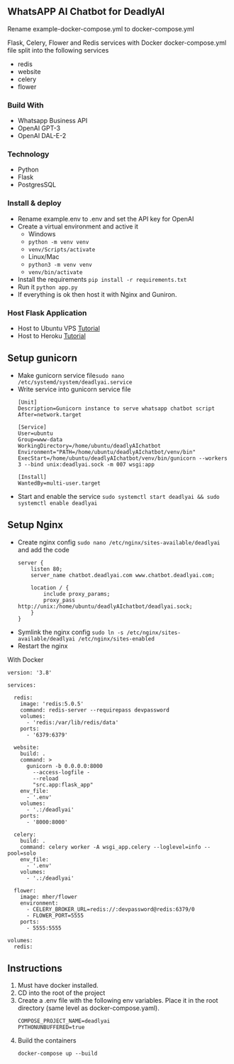 ## WhatsAPP AI Chatbot for DeadlyAI
Rename example-docker-compose.yml to docker-compose.yml


Flask, Celery, Flower and Redis services with Docker
docker-compose.yml file split into the following services
- redis
- website
- celery
- flower

### Build With
- Whatsapp Business API
- OpenAI GPT-3
- OpenAI DAL-E-2

### Technology 

* Python
* Flask
* PostgresSQL


### Install & deploy

- Rename example.env to .env and set the API key for OpenAI
- Create a virtual environment and active it
  - Windows
  - ```python -m venv venv```
  - ```venv/Scripts/activate```
  - Linux/Mac 
  - ```python3 -m venv venv```
  - ```venv/bin/activate```
- Install the requirements ```pip install -r requirements.txt```
- Run it ```python app.py```
- If everything is ok then host it with Nginx and Guniron.

### Host Flask Application
- Host to Ubuntu VPS [Tutorial](https://www.digitalocean.com/community/tutorials/how-to-serve-flask-applications-with-gunicorn-and-nginx-on-ubuntu-20-04)
- Host to Heroku [Tutorial](https://www.geeksforgeeks.org/deploy-python-flask-app-on-heroku/)



## Setup gunicorn

- Make gunicorn service file```sudo nano /etc/systemd/system/deadlyai.service```
- Write service into gunicorn service file
  ```
  [Unit]
  Description=Gunicorn instance to serve whatsapp chatbot script
  After=network.target
  
  [Service]
  User=ubuntu
  Group=www-data
  WorkingDirectory=/home/ubuntu/deadlyAIchatbot
  Environment="PATH=/home/ubuntu/deadlyAIchatbot/venv/bin"
  ExecStart=/home/ubuntu/deadlyAIchatbot/venv/bin/gunicorn --workers 3 --bind unix:deadlyai.sock -m 007 wsgi:app
  
  [Install]
  WantedBy=multi-user.target
  ```
- Start and enable the service 
  ``` sudo systemctl start deadlyai && sudo systemctl enable deadlyai ```

## Setup Nginx

- Create nginx config `sudo nano /etc/nginx/sites-available/deadlyai` and add the code
  ``` 
  server {
      listen 80;
      server_name chatbot.deadlyai.com www.chatbot.deadlyai.com;
  
      location / {
          include proxy_params;
          proxy_pass http://unix:/home/ubuntu/deadlyAIchatbot/deadlyai.sock;
      }
  }
  ```
- Symlink the nginx config `sudo ln -s /etc/nginx/sites-available/deadlyai /etc/nginx/sites-enabled`
- Restart the nginx


With Docker
```
version: '3.8'

services:

  redis:
    image: 'redis:5.0.5'
    command: redis-server --requirepass devpassword
    volumes:
      - 'redis:/var/lib/redis/data'
    ports:
      - '6379:6379'

  website:
    build: .
    command: >
      gunicorn -b 0.0.0.0:8000
        --access-logfile -
        --reload
        "src.app:flask_app"
    env_file:
      - '.env'
    volumes:
      - '.:/deadlyai'
    ports:
      - '8000:8000'

  celery:
    build: .
    command: celery worker -A wsgi_app.celery --loglevel=info --pool=solo
    env_file:
      - '.env'
    volumes:
      - '.:/deadlyai'

  flower:
    image: mher/flower
    environment:
      - CELERY_BROKER_URL=redis://:devpassword@redis:6379/0
      - FLOWER_PORT=5555
    ports:
      - 5555:5555

volumes:
  redis:

```

## Instructions
1. Must have docker installed.
2. CD into the root of the project
3. Create a .env file with the following env variables. Place it in the root directory (same level as docker-compose.yaml).
   ```
   COMPOSE_PROJECT_NAME=deadlyai
   PYTHONUNBUFFERED=true
   ```
4. Build the containers
   ```
   docker-compose up --build
   ```
   
